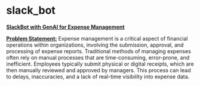 # slack_bot

<u>**SlackBot with GenAI for Expense Management**</u>

<u>**Problem Statement:**</u> Expense management is a critical aspect of financial operations within organizations, involving the submission, approval, and processing of expense reports. Traditional methods of managing expenses often rely on manual processes that are time-consuming, error-prone, and inefficient. Employees typically submit physical or digital receipts, which are then manually reviewed and approved by managers. This process can lead to delays, inaccuracies, and a lack of real-time visibility into expense data.
